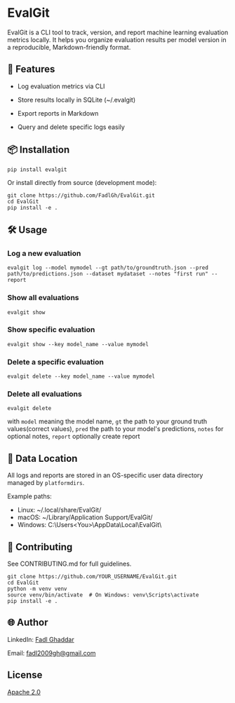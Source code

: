 # EvalGit

EvalGit is a CLI tool to track, version, and report machine learning evaluation metrics locally. It helps you organize evaluation results per model version in a reproducible, Markdown-friendly format.

## 🚀 Features

- Log evaluation metrics via CLI

- Store results locally in SQLite (~/.evalgit)

- Export reports in Markdown

- Query and delete specific logs easily
  

## 📦 Installation

```
pip install evalgit
```

Or install directly from source (development mode):

```
git clone https://github.com/FadlGh/EvalGit.git
cd EvalGit
pip install -e .
```

## 🛠️ Usage

### Log a new evaluation

`evalgit log --model mymodel --gt path/to/groundtruth.json --pred path/to/predictions.json --dataset mydataset --notes "first run" --report`

### Show all evaluations

`evalgit show`

### Show specific evaluation

`evalgit show --key model_name --value mymodel`

### Delete a specific evaluation

`evalgit delete --key model_name --value mymodel`

### Delete all evaluations

`evalgit delete`

with `model` meaning the model name, `gt` the path to your ground truth values(correct values), `pred` the path to your model's predictions, `notes` for optional notes, `report` optionally create report

## 📁 Data Location

All logs and reports are stored in an OS-specific user data directory managed by `platformdirs`.

Example paths:
- Linux: ~/.local/share/EvalGit/
- macOS: ~/Library/Application Support/EvalGit/
- Windows: C:\Users\<You>\AppData\Local\EvalGit\


## 🤝 Contributing

See CONTRIBUTING.md for full guidelines.

```
git clone https://github.com/YOUR_USERNAME/EvalGit.git
cd EvalGit
python -m venv venv
source venv/bin/activate  # On Windows: venv\Scripts\activate
pip install -e .
```

## 🌐 Author

LinkedIn: [Fadl Ghaddar](https://www.linkedin.com/in/fadl-ghaddar)  

Email: [fadl2009gh@gmail.com](mailto:fadl2009gh@gmail.com)

## License

[Apache 2.0](LICENSE)
